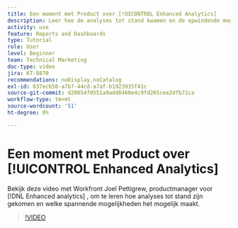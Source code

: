 ```yaml
---
title: Een moment met Product over [!UICONTROL Enhanced Analytics]
description: Leer hoe de analyses tot stand kwamen en de opwindende mogelijkheden het met Joel Pettigrew, productmanager voor  [!DNL Enhanced analytics] mogelijk maakt.
activity: use
feature: Reports and Dashboards
type: Tutorial
role: User
level: Beginner
team: Technical Marketing
doc-type: video
jira: KT-8870
recommendations: noDisplay,noCatalog
exl-id: 037ec658-a7b7-44cd-a7af-b1923935f41c
source-git-commit: d29054f0551a9add8460e4c9fd265cee2dfb72ca
workflow-type: tm+mt
source-wordcount: '51'
ht-degree: 0%

---
```


# Een moment met Product over [!UICONTROL Enhanced Analytics]

Bekijk deze video met Workfront Joel Pettigrew, productmanager voor [!DNL Enhanced analytics] , om te leren hoe analyses tot stand zijn gekomen en welke spannende mogelijkheden het mogelijk maakt.

>[!VIDEO](https://video.tv.adobe.com/v/335042/?quality=12&learn=on)
